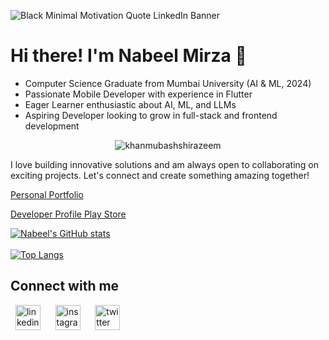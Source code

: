 ![Black Minimal Motivation Quote LinkedIn Banner](https://github.com/drocgoesongit/drocgoesongit/assets/82268112/ad2f0fe3-ccd8-4cf8-9191-818fd7e9336d)


# Hi there! I'm Nabeel Mirza 👋
- Computer Science Graduate from Mumbai University (AI & ML, 2024)
- Passionate Mobile Developer with experience in Flutter
- Eager Learner enthusiastic about AI, ML, and LLMs
- Aspiring Developer looking to grow in full-stack and frontend development


<p align="center">
    <img src="https://komarev.com/ghpvc/?username=khanmubashshirazeem&label=Profile%20views&color=1DB954&style=flat" alt="khanmubashshirazeem" />
</p>



I love building innovative solutions and am always open to collaborating on exciting projects. Let's connect and create something amazing together!

[Personal Portfolio](https://nabeelmirza.tech)

[Developer Profile Play Store](https://play.google.com/store/apps/dev?id=4896162907476085829)

  
[![Nabeel's GitHub stats](https://github-readme-stats.vercel.app/api?username=drocgoesongit&show_icons=true&theme=dark)](https://github.com/drocgoesongit/github-readme-stats)\
<br>
[![Top Langs](https://github-readme-stats.vercel.app/api/top-langs/?username=drocgoesongit&hide=python,html&langs_count=3&theme=dark)](https://github.com/drocgoesongit/github-readme-stats)


## Connect with me

&nbsp;&nbsp;[<img src='https://cdn.jsdelivr.net/npm/simple-icons@3.0.1/icons/linkedin.svg' alt='linkedin' height='40'>](https://www.linkedin.com/in/nabeel-mirza-b72362207//) 
&nbsp;&nbsp;&nbsp;&nbsp;&nbsp;[<img src='https://cdn.jsdelivr.net/npm/simple-icons@3.0.1/icons/instagram.svg' alt='instagram' height='40'>](https://www.instagram.com/mirza_nabeel_7//)
&nbsp;&nbsp;&nbsp;&nbsp;&nbsp;[<img src='https://cdn.jsdelivr.net/npm/simple-icons@3.0.1/icons/twitter.svg' alt='twitter' height='40'>](https://twitter.com/NabeelM08239730) 





